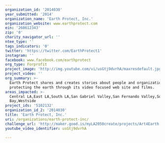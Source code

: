 ```yaml
---
organization_id: '2014030'
year_submitted: '2014'
organization_name: 'Earth Protect, Inc.'
organization_website: www.earthprotect.com
ein: '260612343'
zip: '0'
charity_navigator_url: ''
ntee_type: ''
tags_indicators: '0'
twitter: 'https://twitter.com/EarthProtect1'
instagram: ''
facebook: www.facebook.com/earthprotect
org_type: Forprofit
project_image: 'http://img.youtube.com/vi/usGtj9dvrhA/maxresdefault.jpg'
project_video: ''
org_summary: >-
  Earth Protect shares and creates stories about people and organizations
  protecting the earth through its video focused web site and films.
areas_impacted: >-
  Central LA,East LA,South LA,San Gabriel Valley,San Fernando Valley,South
  Bay,Westside
project_ids: '5102132'
organization_id_2: '2014030'
title: 'Earth Protect, Inc.'
uri: /organizations/earth-protect-inc/
challenge_url: 'http://maker.good.is/myLA2050create/projects/Art4Earth.html'
youtube_video_identifier: usGtj9dvrhA

---
```

